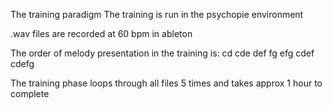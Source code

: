 The training paradigm
The training is run in the psychopie environment

.wav files are recorded at 60 bpm in ableton

The order of melody presentation in the training is:
cd
cde
def
fg
efg
cdef
cdefg

The training phase loops through all files 5 times and takes approx 1 hour to complete